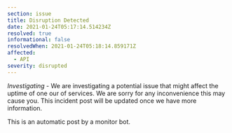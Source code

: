 ```yaml
---
section: issue
title: Disruption Detected
date: 2021-01-24T05:17:14.514234Z
resolved: true
informational: false
resolvedWhen: 2021-01-24T05:18:14.859171Z
affected:
  - API
severity: disrupted
---
```

*Investigating* - We are investigating a potential issue that might affect the uptime of one our of services. We are sorry for any inconvenience this may cause you. This incident post will be updated once we have more information.

This is an automatic post by a monitor bot.
        